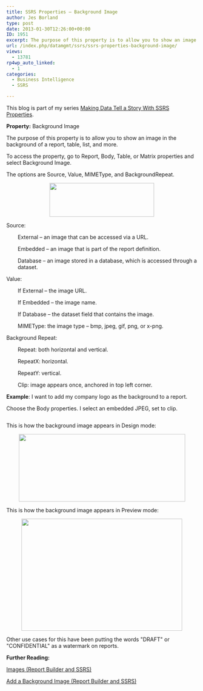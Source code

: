 ```yaml
---
title: SSRS Properties – Background Image
author: Jes Borland
type: post
date: 2013-01-30T12:26:00+00:00
ID: 1951
excerpt: The purpose of this property is to allow you to show an image in the background of a report, table, list, and more.
url: /index.php/datamgmt/ssrs/ssrs-properties-background-image/
views:
  - 13781
rp4wp_auto_linked:
  - 1
categories:
  - Business Intelligence
  - SSRS

---
```

This blog is part of my series [Making Data Tell a Story With SSRS Properties][1].

**Property:** Background Image

The purpose of this property is to allow you to show an image in the background of a report, table, list, and more.

To access the property, go to Report, Body, Table, or Matrix properties and select Background Image.

The options are Source, Value, MIMEType, and BackgroundRepeat.

<p style="text-align: center;">
  <img style="vertical-align: middle;" src="https://lessthandot.z19.web.core.windows.net/wp-content/uploads/users/grrlgeek/Background1.png?mtime=1359555474" alt="" width="276" height="89" />
</p>

Source:

<p style="padding-left: 30px;">
  External – an image that can be accessed via a URL.
</p>

<p style="padding-left: 30px;">
  Embedded – an image that is part of the report definition.
</p>

<p style="padding-left: 30px;">
  Database – an image stored in a database, which is accessed through a dataset.
</p>

Value:

<p style="padding-left: 30px;">
  If External – the image URL.
</p>

<p style="padding-left: 30px;">
  If Embedded – the image name.
</p>

<p style="padding-left: 30px;">
  If Database – the dataset field that contains the image.
</p>

<p style="padding-left: 30px;">
  MIMEType: the image type – bmp, jpeg, gif, png, or x-png.
</p>

Background Repeat:

<p style="padding-left: 30px;">
  Repeat: both horizontal and vertical.
</p>

<p style="padding-left: 30px;">
  RepeatX: horizontal.
</p>

<p style="padding-left: 30px;">
  RepeatY: vertical.
</p>

<p style="padding-left: 30px;">
  Clip: image appears once, anchored in top left corner.
</p>

**Example**: I want to add my company logo as the background to a report.

Choose the Body properties. I select an embedded JPEG, set to clip.

<p style="text-align: center;">
  <img src="https://lessthandot.z19.web.core.windows.net/wp-content/uploads/users/grrlgeek/Background2.png?mtime=1359555474" alt="" />
</p>

This is how the background image appears in Design mode:

<p style="text-align: center;">
  <img src="https://lessthandot.z19.web.core.windows.net/wp-content/uploads/users/grrlgeek/Background3.png?mtime=1359555474" alt="" width="439" height="178" />
</p>

This is how the background image appears in Preview mode:

<p style="text-align: center;">
  <img src="https://lessthandot.z19.web.core.windows.net/wp-content/uploads/users/grrlgeek/Background4.png?mtime=1359555474" alt="" width="424" height="295" />
</p>

<p style="text-align: left;">
  Other use cases for this have been putting the words "DRAFT" or "CONFIDENTIAL" as a watermark on reports.
</p>

**Further Reading:**

[Images (Report Builder and SSRS)][2]

[Add a Background Image (Report Builder and SSRS)][3]

 [1]: /index.php/DataMgmt/ssrs/making-data-tell-a-story
 [2]: http://technet.microsoft.com/en-us/library/dd239394.aspx
 [3]: http://technet.microsoft.com/en-us/library/dd239334.aspx